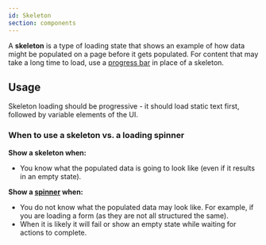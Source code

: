 ```yaml
---
id: Skeleton
section: components
---
```


A **skeleton** is a type of loading state that shows an example of how data might be populated on a page before it gets populated. For content that may take a long time to load, use a [progress bar](/components/progress/react) in place of a skeleton.

## Usage 
Skeleton loading should be progressive - it should load static text first, followed by variable elements of the UI.

### When to use a skeleton vs. a loading spinner

**Show a skeleton when:**
- You know what the populated data is going to look like (even if it results in an empty state).

**Show a [spinner](/components/spinner/react) when:**
- You do not know what the populated data may look like. For example, if you are loading a form (as they are not all structured the same).
- When it is likely it will fail or show an empty state while waiting for actions to complete.

